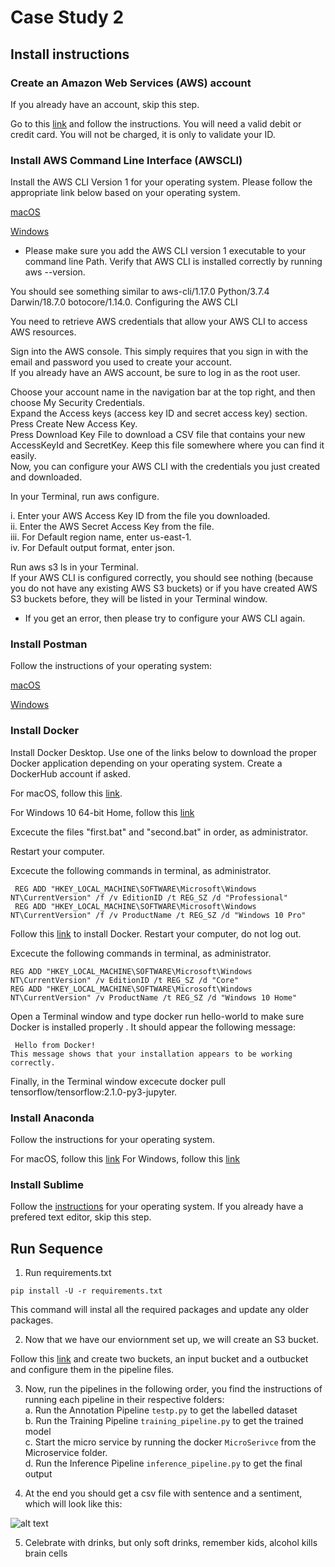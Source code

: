 # Case Study 2

## Install instructions

### Create an Amazon Web Services (AWS) account


If you already have an account, skip this step.

Go to this [link](https://signin.aws.amazon.com/signin?redirect_uri=https%3A%2F%2Fportal.aws.amazon.com%2Fbilling%2Fsignup%2Fresume&client_id=signup) and follow the instructions.
You will need a valid debit or credit card. You will not be charged, it is only to validate your ID.


### Install AWS Command Line Interface (AWSCLI)

Install the AWS CLI Version 1 for your operating system. Please follow the appropriate link below based on your operating system.

[macOS](https://docs.aws.amazon.com/cli/latest/userguide/install-macos.html)

[Windows](https://docs.aws.amazon.com/cli/latest/userguide/install-windows.html#install-msi-on-windows)

* Please make sure you add the AWS CLI version 1 executable to your command line Path.
Verify that AWS CLI is installed correctly by running aws --version.

You should see something similar to aws-cli/1.17.0 Python/3.7.4 Darwin/18.7.0 botocore/1.14.0.
Configuring the AWS CLI

You need to retrieve AWS credentials that allow your AWS CLI to access AWS resources.

Sign into the AWS console.
This simply requires that you sign in with the email and password you used to create your account.\
If you already have an AWS account, be sure to log in as the root user.

Choose your account name in the navigation bar at the top right, and then choose My Security Credentials.\
Expand the Access keys (access key ID and secret access key) section.\
Press Create New Access Key.\
Press Download Key File to download a CSV file that contains your new AccessKeyId and SecretKey. Keep this file somewhere where you can find it easily.\
Now, you can configure your AWS CLI with the credentials you just created and downloaded.

In your Terminal, run aws configure.

i. Enter your AWS Access Key ID from the file you downloaded.\
ii. Enter the AWS Secret Access Key from the file.\
iii. For Default region name, enter us-east-1.\
iv. For Default output format, enter json.

Run aws s3 ls in your Terminal.\
If your AWS CLI is configured correctly, you should see nothing (because you do not have any existing AWS S3 buckets) or if you have created AWS S3 buckets before, they will be listed in your Terminal window.

* If you get an error, then please try to configure your AWS CLI again.

### Install Postman

Follow the instructions of your operating system:

[macOS](https://learning.postman.com/docs/postman/launching-postman/installation-and-updates/#installing-postman-on-mac)

[Windows](https://learning.postman.com/docs/postman/launching-postman/installation-and-updates/#installing-postman-on-windows)

### Install Docker

Install Docker Desktop. Use one of the links below to download the proper Docker application depending on your operating system. Create a DockerHub account if asked.

For macOS, follow this [link](https://docs.docker.com/docker-for-mac/install/).

For Windows 10 64-bit Home, follow this [link](https://docs.docker.com/docker-for-windows/install/)

Excecute the files "first.bat" and "second.bat" in order, as administrator.

Restart your computer.

Excecute the following commands in terminal, as administrator.
```
 REG ADD "HKEY_LOCAL_MACHINE\SOFTWARE\Microsoft\Windows NT\CurrentVersion" /f /v EditionID /t REG_SZ /d "Professional"
 REG ADD "HKEY_LOCAL_MACHINE\SOFTWARE\Microsoft\Windows NT\CurrentVersion" /f /v ProductName /t REG_SZ /d "Windows 10 Pro"
```
Follow this [link](https://docs.docker.com/docker-for-windows/install/) to install Docker.
Restart your computer, do not log out.

Excecute the following commands in terminal, as administrator.
```
REG ADD "HKEY_LOCAL_MACHINE\SOFTWARE\Microsoft\Windows NT\CurrentVersion" /v EditionID /t REG_SZ /d "Core"
REG ADD "HKEY_LOCAL_MACHINE\SOFTWARE\Microsoft\Windows NT\CurrentVersion" /v ProductName /t REG_SZ /d "Windows 10 Home"
```

Open a Terminal window and type docker run hello-world to make sure Docker is installed properly . It should appear the following message:

`` Hello from Docker!``  
``This message shows that your installation appears to be working correctly.``

Finally, in the Terminal window excecute docker pull tensorflow/tensorflow:2.1.0-py3-jupyter.

### Install Anaconda

Follow the instructions for your operating system.

For macOS, follow this [link](https://docs.anaconda.com/anaconda/install/mac-os/)
For Windows, follow this [link](https://docs.anaconda.com/anaconda/install/windows/)


### Install Sublime

Follow the [instructions](https://www.sublimetext.com/3) for your operating system.
If you already have a prefered text editor, skip this step.


## Run Sequence

1. Run requirements.txt
```
pip install -U -r requirements.txt
```
This command will instal all the required packages and update any older packages.

2. Now that we have our enviornment set up, we will create an S3 bucket.

Follow this [link](https://docs.aws.amazon.com/AmazonS3/latest/gsg/CreatingABucket.html) and create two buckets, an input bucket and a outbucket and configure them in the pipeline files.

3. Now, run the pipelines in the following order, you find the instructions of running each pipeline in their respective folders:\
a. Run the Annotation Pipeline `testp.py` to get the labelled dataset\
b. Run the Training Pipeline `training_pipeline.py` to get the trained model\
c. Start the micro service by running the docker `MicroSerivce` from the Microservice folder.\
d. Run the Inference Pipeline `inference_pipeline.py` to get the final output

4. At the end you should get a csv file with sentence and a sentiment, which will look like this:

![alt text](https://github.com/siddhant07/CaseStudy2/blob/master/Images/Final_outout.png)

5. Celebrate with drinks, but only soft drinks, remember kids, alcohol kills brain cells

